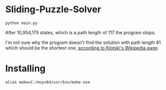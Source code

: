 # Sliding-Puzzle-Solver

`python main.py`

After 10,954,175 states, which is a path length of 117 the program stops.

I'm not sure why the program doesn't find the solution with path length 81 which should be the shortest one, [according to Klotski's Wikipedia page](https://en.wikipedia.org/wiki/Klotski).

# Installing

`alias make=C:/msys64/usr/bin/make.exe`